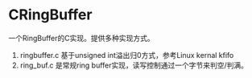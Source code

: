 # CRingBuffer


一个RingBuffer的C实现。提供多种实现方式。
 1. ringbuffer.c 基于unsigned int溢出归0方式，参考Linux kernal kfifo
 2. ring_buf.c 是常规ring buffer实现，读写控制通过一个字节来判空/判满。

